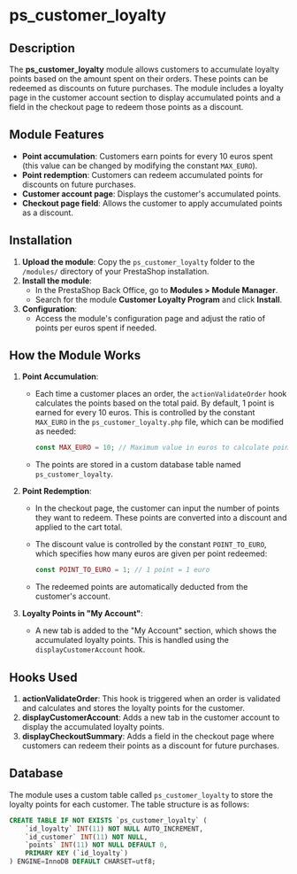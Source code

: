 # ps_customer_loyalty

## Description

The **ps_customer_loyalty** module allows customers to accumulate loyalty points based on the amount spent on their orders. These points can be redeemed as discounts on future purchases. The module includes a loyalty page in the customer account section to display accumulated points and a field in the checkout page to redeem those points as a discount.

## Module Features

- **Point accumulation**: Customers earn points for every 10 euros spent (this value can be changed by modifying the constant `MAX_EURO`).
- **Point redemption**: Customers can redeem accumulated points for discounts on future purchases.
- **Customer account page**: Displays the customer's accumulated points.
- **Checkout page field**: Allows the customer to apply accumulated points as a discount.

## Installation

1. **Upload the module**: Copy the `ps_customer_loyalty` folder to the `/modules/` directory of your PrestaShop installation.
2. **Install the module**:
   - In the PrestaShop Back Office, go to **Modules > Module Manager**.
   - Search for the module **Customer Loyalty Program** and click **Install**.
3. **Configuration**:
   - Access the module's configuration page and adjust the ratio of points per euros spent if needed.

## How the Module Works

1. **Point Accumulation**:
   - Each time a customer places an order, the `actionValidateOrder` hook calculates the points based on the total paid. By default, 1 point is earned for every 10 euros. This is controlled by the constant `MAX_EURO` in the `ps_customer_loyalty.php` file, which can be modified as needed:

     ```php
     const MAX_EURO = 10; // Maximum value in euros to calculate points
     ```

   - The points are stored in a custom database table named `ps_customer_loyalty`.

2. **Point Redemption**:
   - In the checkout page, the customer can input the number of points they want to redeem. These points are converted into a discount and applied to the cart total.
   - The discount value is controlled by the constant `POINT_TO_EURO`, which specifies how many euros are given per point redeemed:

     ```php
     const POINT_TO_EURO = 1; // 1 point = 1 euro
     ```

   - The redeemed points are automatically deducted from the customer's account.

3. **Loyalty Points in "My Account"**:
   - A new tab is added to the "My Account" section, which shows the accumulated loyalty points. This is handled using the `displayCustomerAccount` hook.

## Hooks Used

1. **actionValidateOrder**: This hook is triggered when an order is validated and calculates and stores the loyalty points for the customer.
2. **displayCustomerAccount**: Adds a new tab in the customer account to display the accumulated loyalty points.
3. **displayCheckoutSummary**: Adds a field in the checkout page where customers can redeem their points as a discount for future purchases.

## Database

The module uses a custom table called `ps_customer_loyalty` to store the loyalty points for each customer. The table structure is as follows:

```sql
CREATE TABLE IF NOT EXISTS `ps_customer_loyalty` (
    `id_loyalty` INT(11) NOT NULL AUTO_INCREMENT,
    `id_customer` INT(11) NOT NULL,
    `points` INT(11) NOT NULL DEFAULT 0,
    PRIMARY KEY (`id_loyalty`)
) ENGINE=InnoDB DEFAULT CHARSET=utf8;

